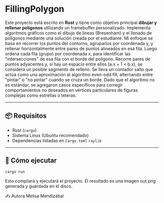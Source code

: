 # FillingPolygon

Este proyecto está escrito en **Rust** y tiene como objetivo principal **dibujar y rellenar polígonos** utilizando un framebuffer personalizado. Implementa algoritmos gráficos como el dibujo de líneas (Bresenham) y el llenado de polígonos mediante una solución creada por el estudiante. Mi enfoque se basa en recorrer los puntos del contorno, agruparlos por coordenada y, y rellenar horizontalmente entre pares de puntos alineados en esa fila. Luego ordena cada fila (grupo) por coordenada x, para identificar las "intersecciones" de esa fila con el borde del polígono. Recorre pares de puntos adyacentes y, si hay un espacio entre ellos (a.x + 1 < b.x), se considera un posible segmento de relleno. Se lleva un contador salto que actúa como una aproximación al algoritmo even-odd fill, alternando entre "pintar" o "no pintar" cuando se cruza un borde. Dado que el algoritmo no es estándar, se agregaron casos específicos para corregir comportamientos no deseados en vértices particulares de figuras complejas como estrellas o teteras.

---

## 📦 Requisitos
- Rust (`cargo`)
- Sistema Linux (Ubuntu recomendado)
- Dependencias listadas en `Cargo.toml`  `raylib`

---

## 🚀 Cómo ejecutar

```bash
cargo run
```

Esto compilará y ejecutará el proyecto. El resultado es una imagen out.png generada y guardada en el disco.

✍️ Autora
Melisa Mendizábal
